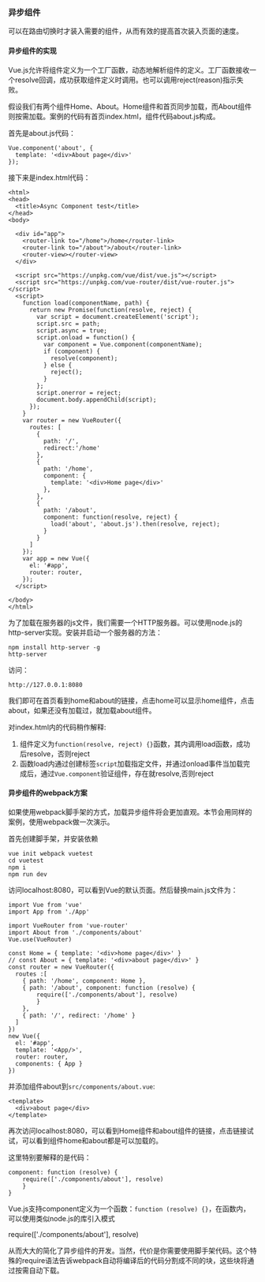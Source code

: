 ### 异步组件

可以在路由切换时才装入需要的组件，从而有效的提高首次装入页面的速度。

#### 异步组件的实现

Vue.js允许将组件定义为一个工厂函数，动态地解析组件的定义。工厂函数接收一个resolve回调，成功获取组件定义时调用。也可以调用reject(reason)指示失败。

假设我们有两个组件Home、About。Home组件和首页同步加载，而About组件则按需加载。案例的代码有首页index.html，组件代码about.js构成。

首先是about.js代码：

    Vue.component('about', {
      template: '<div>About page</div>'
    });

接下来是index.html代码：

    <html>
    <head>
      <title>Async Component test</title>
    </head>
    <body>

      <div id="app">
        <router-link to="/home">/home</router-link>
        <router-link to="/about">/about</router-link>
        <router-view></router-view>
      </div>

      <script src="https://unpkg.com/vue/dist/vue.js"></script>
      <script src="https://unpkg.com/vue-router/dist/vue-router.js"></script>
      <script>
        function load(componentName, path) {
          return new Promise(function(resolve, reject) {
            var script = document.createElement('script');
            script.src = path;
            script.async = true;
            script.onload = function() {
              var component = Vue.component(componentName);
              if (component) {
                resolve(component);
              } else {
                reject();
              }
            };
            script.onerror = reject;
            document.body.appendChild(script);
          });
        }
        var router = new VueRouter({
          routes: [
            {
              path: '/',
              redirect:'/home'
            },
            {
              path: '/home',
              component: {
                template: '<div>Home page</div>'
              },
            },
            {
              path: '/about',
              component: function(resolve, reject) {
                load('about', 'about.js').then(resolve, reject);
              }
            }
          ]
        });
        var app = new Vue({
          el: '#app',
          router: router,
        });
      </script>

    </body>
    </html>

为了加载在服务器的js文件，我们需要一个HTTP服务器。可以使用node.js的http-server实现。安装并启动一个服务器的方法：

    npm install http-server -g
    http-server

访问：

    http://127.0.0.1:8080

我们即可在首页看到home和about的链接，点击home可以显示home组件，点击about，如果还没有加载过，就加载about组件。

对index.html内的代码稍作解释:

1. 组件定义为`function(resolve, reject) {}`函数，其内调用load函数，成功后resolve，否则reject
2. 函数load内通过创建标签`script`加载指定文件，并通过onload事件当加载完成后，通过`Vue.component`验证组件，存在就resolve,否则reject

#### 异步组件的webpack方案

如果使用webpack脚手架的方式，加载异步组件将会更加直观。本节会用同样的案例，使用webpack做一次演示。

首先创建脚手架，并安装依赖

    vue init webpack vuetest
    cd vuetest
    npm i
    npm run dev

访问localhost:8080，可以看到Vue的默认页面。然后替换main.js文件为：

    import Vue from 'vue'
    import App from './App'

    import VueRouter from 'vue-router'
    import About from './components/about'
    Vue.use(VueRouter)

    const Home = { template: '<div>home page</div>' }
    // const About = { template: '<div>about page</div>' }
    const router = new VueRouter({
      routes :[
        { path: '/home', component: Home },
        { path: '/about', component: function (resolve) {
            require(['./components/about'], resolve)
            } 
        },
        { path: '/', redirect: '/home' }
      ]
    })
    new Vue({
      el: '#app',
      template: '<App/>',
      router: router,
      components: { App }
    })
并添加组件about到`src/components/about.vue`:

    <template>
      <div>about page</div>
    </template>

再次访问localhost:8080，可以看到Home组件和about组件的链接，点击链接试试，可以看到组件home和about都是可以加载的。

这里特别要解释的是代码：

    component: function (resolve) {
        require(['./components/about'], resolve)
        } 
    }

Vue.js支持component定义为一个函数：`function (resolve) {}`，在函数内，可以使用类似node.js的库引入模式

   require(['./components/about'], resolve)

从而大大的简化了异步组件的开发。当然，代价是你需要使用脚手架代码。这个特殊的require语法告诉webpack自动将编译后的代码分割成不同的块，这些块将通过按需自动下载。






